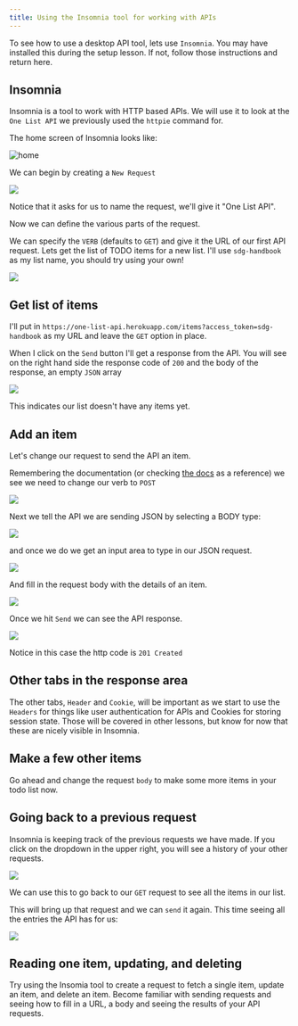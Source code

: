 ```yaml
---
title: Using the Insomnia tool for working with APIs
---
```


To see how to use a desktop API tool, lets use `Insomnia`. You may have
installed this during the setup lesson. If not, follow those instructions and
return here.

## Insomnia

Insomnia is a tool to work with HTTP based APIs. We will use it to look at the
`One List API` we previously used the `httpie` command for.

The home screen of Insomnia looks like:

![home](./assets/insomnia1.png)

We can begin by creating a `New Request`

![](./assets/new-request.png)

Notice that it asks for us to name the request, we'll give it "One List API".

Now we can define the various parts of the request.

We can specify the `VERB` (defaults to `GET`) and give it the URL of our first
API request. Lets get the list of TODO items for a new list. I'll use
`sdg-handbook` as my list name, you should try using your own!

![](./assets/get-example.png)

## Get list of items

I'll put in `https://one-list-api.herokuapp.com/items?access_token=sdg-handbook`
as my URL and leave the `GET` option in place.

When I click on the `Send` button I'll get a response from the API. You will see
on the right hand side the response code of `200` and the body of the response,
an empty `JSON` array

![](./assets/get-response.png)

This indicates our list doesn't have any items yet.

## Add an item

Let's change our request to send the API an item.

Remembering the documentation (or checking
[the docs](https://one-list-api.herokuapp.com) as a reference) we see we need to
change our verb to `POST`

![](./assets/post-dropdown.png)

Next we tell the API we are sending JSON by selecting a BODY type:

![](./assets/post-body-type.png)

and once we do we get an input area to type in our JSON request.

![](./assets/json-request-body.png)

And fill in the request body with the details of an item.

![](./assets/full-post-request.png)

Once we hit `Send` we can see the API response.

![](./assets/post-request-response.png)

Notice in this case the http code is `201 Created`

## Other tabs in the response area

The other tabs, `Header` and `Cookie`, will be important as we start to use the
`Headers` for things like user authentication for APIs and Cookies for storing
session state. Those will be covered in other lessons, but know for now that
these are nicely visible in Insomnia.

## Make a few other items

Go ahead and change the request `body` to make some more items in your todo list
now.

## Going back to a previous request

Insomnia is keeping track of the previous requests we have made. If you click on
the dropdown in the upper right, you will see a history of your other requests.

![](./assets/previous-request.png)

We can use this to go back to our `GET` request to see all the items in our
list.

This will bring up that request and we can `send` it again. This time seeing all
the entries the API has for us:

![](./assets/list-with-entries.png)

## Reading one item, updating, and deleting

Try using the Insomia tool to create a request to fetch a single item, update an
item, and delete an item. Become familiar with sending requests and seeing how
to fill in a URL, a body and seeing the results of your API requests.
